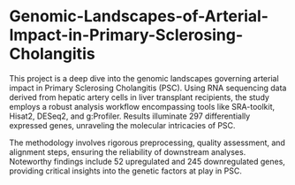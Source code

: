 # Genomic-Landscapes-of-Arterial-Impact-in-Primary-Sclerosing-Cholangitis

This project is a deep dive into the genomic landscapes governing arterial impact in Primary Sclerosing Cholangitis (PSC). Using RNA sequencing data derived from hepatic artery cells in liver transplant recipients, the study employs a robust analysis workflow encompassing tools like SRA-toolkit, Hisat2, DESeq2, and g:Profiler. Results illuminate 297 differentially expressed genes, unraveling the molecular intricacies of PSC.

The methodology involves rigorous preprocessing, quality assessment, and alignment steps, ensuring the reliability of downstream analyses. Noteworthy findings include 52 upregulated and 245 downregulated genes, providing critical insights into the genetic factors at play in PSC.
